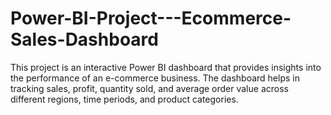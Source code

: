 # Power-BI-Project---Ecommerce-Sales-Dashboard
This project is an interactive Power BI dashboard that provides insights into the performance of an e-commerce business. The dashboard helps in tracking sales, profit, quantity sold, and average order value across different regions, time periods, and product categories.  
